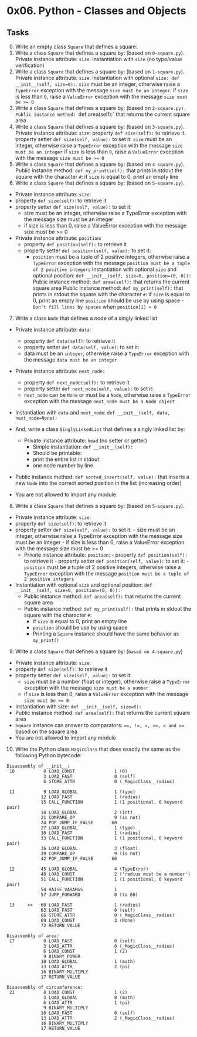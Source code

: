 # 0x06. Python - Classes and Objects
## Tasks

0. Write an empty class `Square` that defines a square:
1. Write a class `Square` that defines a square by: (based on `0-square.py`). Private instance attribute: `size`. Instantiation with `size` (no type/value verification)
2. Write a class `Square` that defines a square by: (based on `1-square.py`). Private instance attribute: `size`. Instantiation with optional `size: def __init__(self, size=0):`. `size` must be an integer, otherwise raise a `TypeError` exception with the message `size must be an integer`. if `size` is less than `0`, raise a `ValueError` exception with the message `size must be >= 0`
3. Write a class `Square` that defines a square by: (based on `2-square.py). Public instance method: `def area(self):` that returns the current square area
4. Write a class `Square` that defines a square by: (based on `3-square.py`). Private instance attribute: `size`: property `def size(self):` to retrieve it. property setter `def size(self, value):` to set it:
`size` must be an integer, otherwise raise a `TypeError` exception with the message `size must be an integer`
if `size` is less than `0`, raise a `ValueError` exception with the message `size must be >= 0`
5. Write a class `Square` that defines a square by: (based on `4-square.py`). Public instance method: `def my_print(self):` that prints in stdout the square with the character `#`:  if `size` is equal to 0, print an empty line
6. Write a class `Square` that defines a square by: (based on `5-square.py`). 
 - Private instance attribute: `size`:
 - property `def size(self)`: to retrieve it
 - property setter `def size(self, value):` to set it:
   	- size must be an integer, otherwise raise a TypeError exception with the message size must be an integer
	- if size is less than 0, raise a ValueError exception with the message size must be >= 0
 - Private instance attribute: `position`:
	- property `def position(self):` to retrieve it
	- property setter `def position(self, value):` to set it:
		- `position` must be a tuple of 2 positive integers, otherwise raise a `TypeError` exception with the message `position must be a tuple of 2 positive integers`
Instantiation with optional `size` and optional position: `def __init__(self, size=0, position=(0, 0)):`
Public instance method: `def area(self):` that returns the current square area
Public instance method: `def my_print(self):` that prints in stdout the square with the character `#`:
if `size` is equal to 0, print an empty line
`position` should be use by using space - `Don’t fill lines by spaces` when `position[1] > 0`

7. Write a class `Node` that defines a node of a singly linked list
- Private instance attribute: `data`:
	- property `def data(self)`: to retrieve it
	- property setter `def data(self, value)`: to set it:
	- data must be an `integer`, otherwise raise a `TypeError` exception with the message `data must be an integer`
- Private instance attribute: `next_node:`
	- property `def next_node(self):` to retrieve it
	- property setter `def next_node(self, value):` to set it:
	- `next_node` can be `None` or must be a `Node`, otherwise raise a `TypeError` exception with the message `next_node must be a Node object`
- Instantiation with `data` and `next_node`: `def __init__(self, data, next_node=None):`
- And, write a class `SinglyLinkedList` that defines a singly linked list by:

	- Private instance attribute: `head` (no setter or getter)
		- Simple instantiation: `def __init__(self):`
		- Should be printable:
		- print the entire list in stdout
		- one node number by line
- Public instance method: `def sorted_insert(self, value):` that inserts a new `Node` into the correct sorted position in the list (increasing order)
- You are not allowed to import any module

8. Write a class `Square` that defines a square by: (based on `5-square.py`).
- Private instance attribute: `size`:
- property `def size(self)`: to retrieve it
 - property setter `def size(self, value):` to set it:
         - size must be an integer, otherwise raise a TypeError exception with the message size must be an integer
          - if size is less than 0, raise a ValueError exception with the message size must be >= 0
   - Private instance attribute: `position`:
          - property `def position(self):` to retrieve it
          - property setter `def position(self, value):` to set it:
                  - `position` must be a tuple of 2 positive integers, otherwise raise a `TypeError` exception with the message `position must be a tuple of 2 positive integers`
- Instantiation with optional `size` and optional position: `def __init__(self, size=0, position=(0, 0)):`
  	- Public instance method: `def area(self):` that returns the current square area
  	- Public instance method: `def my_print(self):` that prints in stdout the square with the character `#`:
  		- if `size` is equal to 0, print an empty line
 	 	- `position` should be use by using space
		- Printing a `Square` instance should have the same behavior as `my_print()`

9. Write a class `Square` that defines a square by: (`based on 4-square.py`)

- Private instance attribute: `size`:
- property `def size(self):` to retrieve it
- property setter `def size(self, value):` to set it:
	- `size` must be a number (float or integer), otherwise raise a `TypeError` exception with the message `size must be a number`
	- if `size` is less than 0, raise a `ValueError` exception with the message `size must be >= 0`
- Instantiation with size: `def __init__(self, size=0):`
- Public instance method: `def area(self):` that returns the current square area
- `Square` instance can answer to comparators: `==, !=, >, >=, < and <=` based on the square area
- You are not allowed to import any module 

10. Write the Python class `MagicClass` that does exactly the same as the following Python bytecode:
```
Disassembly of __init__:
 10           0 LOAD_CONST               1 (0)
              3 LOAD_FAST                0 (self)
              6 STORE_ATTR               0 (_MagicClass__radius)

 11           9 LOAD_GLOBAL              1 (type)
             12 LOAD_FAST                1 (radius)
             15 CALL_FUNCTION            1 (1 positional, 0 keyword pair)
             18 LOAD_GLOBAL              2 (int)
             21 COMPARE_OP               9 (is not)
             24 POP_JUMP_IF_FALSE       60
             27 LOAD_GLOBAL              1 (type)
             30 LOAD_FAST                1 (radius)
             33 CALL_FUNCTION            1 (1 positional, 0 keyword pair)
             36 LOAD_GLOBAL              3 (float)
             39 COMPARE_OP               9 (is not)
             42 POP_JUMP_IF_FALSE       60

 12          45 LOAD_GLOBAL              4 (TypeError)
             48 LOAD_CONST               2 ('radius must be a number')
             51 CALL_FUNCTION            1 (1 positional, 0 keyword pair)
             54 RAISE_VARARGS            1
             57 JUMP_FORWARD             0 (to 60)

 13     >>   60 LOAD_FAST                1 (radius)
             63 LOAD_FAST                0 (self)
             66 STORE_ATTR               0 (_MagicClass__radius)
             69 LOAD_CONST               3 (None)
             72 RETURN_VALUE

Disassembly of area:
 17           0 LOAD_FAST                0 (self)
              3 LOAD_ATTR                0 (_MagicClass__radius)
              6 LOAD_CONST               1 (2)
              9 BINARY_POWER
             10 LOAD_GLOBAL              1 (math)
             13 LOAD_ATTR                2 (pi)
             16 BINARY_MULTIPLY
             17 RETURN_VALUE

Disassembly of circumference:
 21           0 LOAD_CONST               1 (2)
              3 LOAD_GLOBAL              0 (math)
              6 LOAD_ATTR                1 (pi)
              9 BINARY_MULTIPLY
             10 LOAD_FAST                0 (self)
             13 LOAD_ATTR                2 (_MagicClass__radius)
             16 BINARY_MULTIPLY
             17 RETURN_VALUE
```
